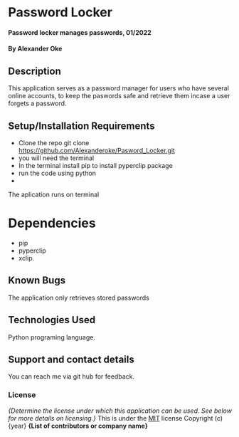 # Password Locker
#### Password locker manages passwords, 01/2022
#### By **Alexander Oke**
## Description
This application serves as a password manager for users who have several online accounts, to keep the paswords safe and retrieve them incase a user forgets a password. 
## Setup/Installation Requirements
* Clone the repo git clone https://github.com/Alexanderoke/Pasword_Locker.git
* you will need the terminal
* In the terminal install pip to install pyperclip package
* run the code using python
* 
The aplication runs on terminal 
# Dependencies
* pip
* pyperclip
* xclip.
## Known Bugs
The application only retrieves stored passwords
## Technologies Used
Python programing language.
## Support and contact details
You can reach me via git hub for feedback.
### License
*{Determine the license under which this application can be used.  See below for more details on licensing.}*
This is under the [MIT](LICENSE) license
Copyright (c) {year} **{List of contributors or company name}**
